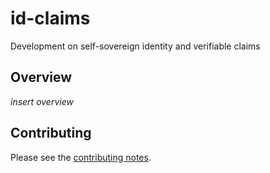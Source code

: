 # id-claims

Development on self-sovereign identity and verifiable claims

## Overview

_insert overview_

## Contributing

Please see the [contributing notes](CONTRIBUTING.md).
